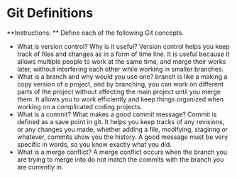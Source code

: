 # Git Definitions

**Instructions: ** Define each of the following Git concepts.

* What is version control?  Why is it useful?
Version control helps you keep track of files and changes as in a form of time line. It is useful because it allows multiple people to work at the same time, and merge their works later, without interfering each other while working in smaller branches.
* What is a branch and why would you use one?
branch is like a making a copy version of a project, and by branching, you can work on different parts of the project without affecting the main project until you merge them. It allows you to work efficiently and keep things organized when working on a complicated coding projects.
* What is a commit? What makes a good commit message?
Commit is defined as a save point in git. It helps you keep tracks of any revisions, or any changes you made, whether adding a file, modifying, staginng or whatever, commits show you the history. A good message must be very specific in words, so you know exactly what you did.
* What is a merge conflict?
A merge conflict occurs when the branch you are trying to merge into do not match the commits with the branch you are currently in.